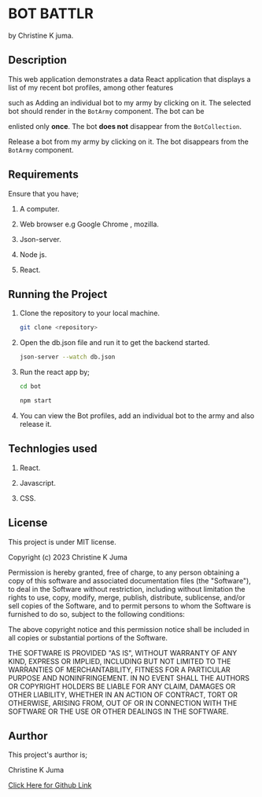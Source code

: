 # BOT BATTLR

  by Christine K juma.

  ## Description

This web application demonstrates a data React application that displays a list of my recent bot profiles, among other features 

such as Adding an individual bot to my army by clicking on it. The selected bot should  render in the `BotArmy` component. The bot can be 

enlisted only **once**. The bot **does not** disappear from the `BotCollection`.
  
Release a bot from my army by clicking on it. The bot disappears from the
  `BotArmy` component.


  ## Requirements

Ensure that you have;

1. A computer. 

2. Web browser e.g Google Chrome , mozilla. 

3. Json-server.

4. Node js.

5. React.


  ## Running the Project

1. Clone the repository to your local machine. 

   ```bash
   git clone <repository>
   ``` 

2. Open the db.json file and run it to get the backend started. 

    ```bash 
    json-server --watch db.json
    ```

3. Run the react app by;

    ```bash
    cd bot
    ```

    ```bash
    npm start
    ```
   

4. You can view the Bot profiles, add an individual bot to the army and also release it.


 ## Technlogies used

 1. React.

 2. Javascript.

 3. CSS.


 ## License

This project is under MIT license.

Copyright (c) 2023 Christine K Juma

Permission is hereby granted, free of charge, to any person obtaining a copy
of this software and associated documentation files (the "Software"), to deal
in the Software without restriction, including without limitation the rights
to use, copy, modify, merge, publish, distribute, sublicense, and/or sell
copies of the Software, and to permit persons to whom the Software is
furnished to do so, subject to the following conditions:

The above copyright notice and this permission notice shall be included in all
copies or substantial portions of the Software.

THE SOFTWARE IS PROVIDED "AS IS", WITHOUT WARRANTY OF ANY KIND, EXPRESS OR
IMPLIED, INCLUDING BUT NOT LIMITED TO THE WARRANTIES OF MERCHANTABILITY,
FITNESS FOR A PARTICULAR PURPOSE AND NONINFRINGEMENT. IN NO EVENT SHALL THE
AUTHORS OR COPYRIGHT HOLDERS BE LIABLE FOR ANY CLAIM, DAMAGES OR OTHER
LIABILITY, WHETHER IN AN ACTION OF CONTRACT, TORT OR OTHERWISE, ARISING FROM,
OUT OF OR IN CONNECTION WITH THE SOFTWARE OR THE USE OR OTHER DEALINGS IN THE
SOFTWARE.


  ## Aurthor

  This project's aurthor is;

  Christine K Juma

[Click Here for Github Link](https://github.com/christine-M9)

